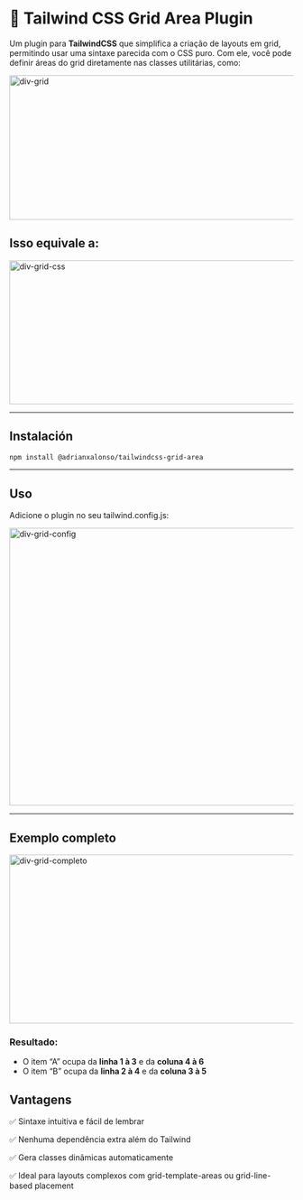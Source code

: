 # 🧩 Tailwind CSS Grid Area Plugin

Um plugin para **TailwindCSS** que simplifica a criação de layouts em grid, permitindo usar uma sintaxe parecida com o CSS puro.
Com ele, você pode definir áreas do grid diretamente nas classes utilitárias, como:


<img width="1247" height="256" alt="div-grid" src="https://github.com/user-attachments/assets/2c11fb5d-fb28-41c8-89fb-f6d2e3b25b9a" />



## Isso equivale a:


<img width="658" height="255" alt="div-grid-css" src="https://github.com/user-attachments/assets/2ed076be-1b0a-429c-b1aa-b23795840706" />


---

## Instalación

```bash
npm install @adrianxalonso/tailwindcss-grid-area
```

---

## Uso

Adicione o plugin no seu tailwind.config.js:


<img width="853" height="492" alt="div-grid-config" src="https://github.com/user-attachments/assets/03a48c8b-2c34-43a5-8936-4d6ac68da2a1" />

---


##  Exemplo completo


<img width="1160" height="299" alt="div-grid-completo" src="https://github.com/user-attachments/assets/b22a51c4-b430-4205-98e0-0b18ef71c872" />


 ### Resultado:
 
* O item “A” ocupa da **linha 1 à 3** e da **coluna 4 à 6**
* O item “B” ocupa da **linha 2 à 4** e da **coluna 3 à 5**

## Vantagens

✅ Sintaxe intuitiva e fácil de lembrar

✅ Nenhuma dependência extra além do Tailwind

✅ Gera classes dinâmicas automaticamente

✅ Ideal para layouts complexos com grid-template-areas ou grid-line-based placement

